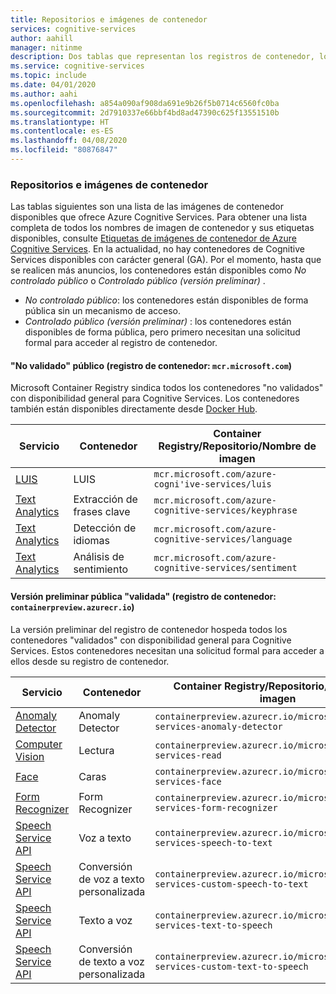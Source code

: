 ```yaml
---
title: Repositorios e imágenes de contenedor
services: cognitive-services
author: aahill
manager: nitinme
description: Dos tablas que representan los registros de contenedor, los repositorios y los nombres de imagen de todas las ofertas de Cognitive Service.
ms.service: cognitive-services
ms.topic: include
ms.date: 04/01/2020
ms.author: aahi
ms.openlocfilehash: a854a090af908da691e9b26f5b0714c6560fc0ba
ms.sourcegitcommit: 2d7910337e66bbf4bd8ad47390c625f13551510b
ms.translationtype: HT
ms.contentlocale: es-ES
ms.lasthandoff: 04/08/2020
ms.locfileid: "80876847"
---
```

### <a name="container-repositories-and-images"></a>Repositorios e imágenes de contenedor

Las tablas siguientes son una lista de las imágenes de contenedor disponibles que ofrece Azure Cognitive Services. Para obtener una lista completa de todos los nombres de imagen de contenedor y sus etiquetas disponibles, consulte [Etiquetas de imágenes de contenedor de Azure Cognitive Services](../container-image-tags.md). En la actualidad, no hay contenedores de Cognitive Services disponibles con carácter general (GA). Por el momento, hasta que se realicen más anuncios, los contenedores están disponibles como *No controlado público* o *Controlado público (versión preliminar)* .

 - *No controlado público*: los contenedores están disponibles de forma pública sin un mecanismo de acceso.
 - *Controlado público (versión preliminar)* : los contenedores están disponibles de forma pública, pero primero necesitan una solicitud formal para acceder al registro de contenedor.

#### <a name="public-ungated-container-registry-mcrmicrosoftcom"></a>"No validado" público (registro de contenedor: `mcr.microsoft.com`)

Microsoft Container Registry sindica todos los contenedores "no validados" con disponibilidad general para Cognitive Services. Los contenedores también están disponibles directamente desde [Docker Hub](https://hub.docker.com/_/microsoft-azure-cognitive-services).

| Servicio | Contenedor | Container Registry/Repositorio/Nombre de imagen |
|--|--|--|
| [LUIS](../../LUIS/luis-container-howto.md) | LUIS | `mcr.microsoft.com/azure-cogni'ive-services/luis` |
| [Text Analytics](../../text-analytics/how-tos/text-analytics-how-to-install-containers.md) | Extracción de frases clave | `mcr.microsoft.com/azure-cognitive-services/keyphrase` |
| [Text Analytics](../../text-analytics/how-tos/text-analytics-how-to-install-containers.md) | Detección de idiomas | `mcr.microsoft.com/azure-cognitive-services/language` |
| [Text Analytics](../../text-analytics/how-tos/text-analytics-how-to-install-containers.md) | Análisis de sentimiento | `mcr.microsoft.com/azure-cognitive-services/sentiment` |

#### <a name="public-gated-preview-container-registry-containerpreviewazurecrio"></a>Versión preliminar pública "validada" (registro de contenedor: `containerpreview.azurecr.io`)

La versión preliminar del registro de contenedor hospeda todos los contenedores "validados" con disponibilidad general para Cognitive Services. Estos contenedores necesitan una solicitud formal para acceder a ellos desde su registro de contenedor.

| Servicio | Contenedor | Container Registry/Repositorio/Nombre de imagen |
|--|--|--|
| [Anomaly Detector](../../anomaly-detector/anomaly-detector-container-howto.md) | Anomaly Detector | `containerpreview.azurecr.io/microsoft/cognitive-services-anomaly-detector` |
| [Computer Vision](../../Computer-vision/computer-vision-how-to-install-containers.md) | Lectura | `containerpreview.azurecr.io/microsoft/cognitive-services-read` |
| [Face](../../face/face-how-to-install-containers.md) | Caras | `containerpreview.azurecr.io/microsoft/cognitive-services-face` |
| [Form Recognizer](https://go.microsoft.com/fwlink/?linkid=2083826&clcid=0x409) | Form Recognizer | `containerpreview.azurecr.io/microsoft/cognitive-services-form-recognizer` |
| [Speech Service API](../../speech-service/speech-container-howto.md?tab=stt) | Voz a texto | `containerpreview.azurecr.io/microsoft/cognitive-services-speech-to-text` |
| [Speech Service API](../../speech-service/speech-container-howto.md?tab=cstt) | Conversión de voz a texto personalizada | `containerpreview.azurecr.io/microsoft/cognitive-services-custom-speech-to-text` |
| [Speech Service API](../../speech-service/speech-container-howto.md?tab=tts) | Texto a voz | `containerpreview.azurecr.io/microsoft/cognitive-services-text-to-speech` |
| [Speech Service API](../../speech-service/speech-container-howto.md?tab=ctts) | Conversión de texto a voz personalizada | `containerpreview.azurecr.io/microsoft/cognitive-services-custom-text-to-speech` |
